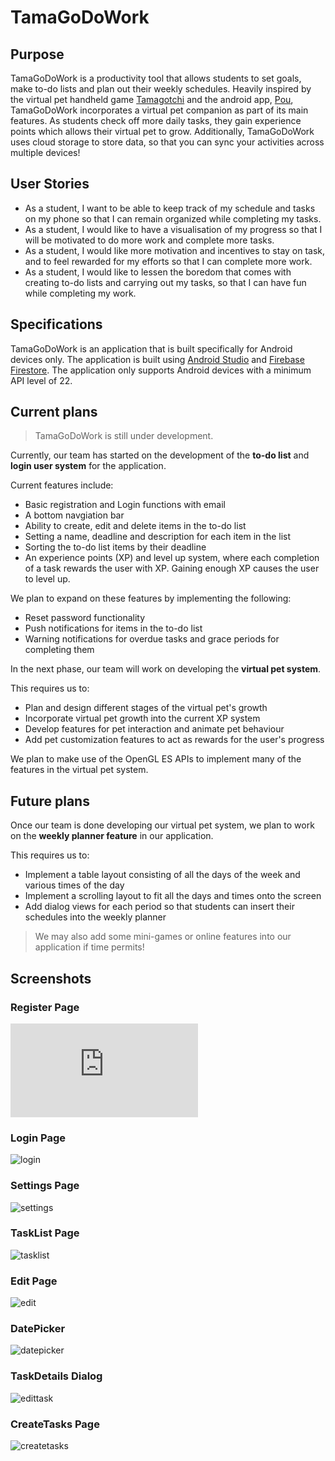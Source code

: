 # TamaGoDoWork

## Purpose 
TamaGoDoWork is a productivity tool that allows students to set goals, make to-do lists and plan out their weekly schedules. 
Heavily inspired by the virtual pet handheld game [Tamagotchi](https://tamagotchi.com/) and the android app, [Pou](http://www.pou.me/), TamaGoDoWork incorporates a virtual pet companion as part of its main features.
As students check off more daily tasks, they gain experience points which allows their virtual pet to grow.
Additionally, TamaGoDoWork uses cloud storage to store data, so that you can sync your activities across multiple devices!

## User Stories
- As a student, I want to be able to keep track of my schedule and tasks on my phone so that I can remain organized while completing my tasks.
- As a student, I would like to have a visualisation of my progress so that I will be motivated to do more work and complete more tasks.
- As a student, I would like more motivation and incentives to stay on task, and to feel rewarded for my efforts so that I can complete more work. 
- As a student, I would like to lessen the boredom that comes with creating to-do lists and carrying out my tasks, so that I can have fun while completing my work. 

## Specifications
TamaGoDoWork is an application that is built specifically for Android devices only. 
The application is built using [Android Studio](https://developer.android.com/studio) and [Firebase Firestore](https://firebase.google.com/docs/firestore).
The application only supports Android devices with a minimum API level of 22. 

## Current plans
> TamaGoDoWork is still under development. 

Currently, our team has started on the development of the **to-do list** and **login user system** for the application.

Current features include:
- Basic registration and Login functions with email
- A bottom navgiation bar
- Ability to create, edit and delete items in the to-do list
- Setting a name, deadline and description for each item in the list
- Sorting the to-do list items by their deadline
- An experience points (XP) and level up system, where each completion of a task rewards the user with XP.
  Gaining enough XP causes the user to level up.
  
We plan to expand on these features by implementing the following:
- Reset password functionality
- Push notifications for items in the to-do list
- Warning notifications for overdue tasks and grace periods for completing them

In the next phase, our team will work on developing the **virtual pet system**. 

This requires us to: 
- Plan and design different stages of the virtual pet's growth
- Incorporate virtual pet growth into the current XP system
- Develop features for pet interaction and animate pet behaviour
- Add pet customization features to act as rewards for the user's progress

We plan to make use of the OpenGL ES APIs to implement many of the features in the virtual pet system.

## Future plans
Once our team is done developing our virtual pet system, we plan to work on the **weekly planner feature** in our application.

This requires us to:
- Implement a table layout consisting of all the days of the week and various times of the day 
- Implement a scrolling layout to fit all the days and times onto the screen 
- Add dialog views for each period so that students can insert their schedules into the weekly planner 
> We may also add some mini-games or online features into our application if time permits! 

## Screenshots

### Register Page
![register.txt](https://github.com/weenleen/TamaGoDoWork/files/6565130/register.txt)

### Login Page
![login](https://user-images.githubusercontent.com/69782911/120079990-34c26480-c0e9-11eb-86ac-01749944828a.jpg)

### Settings Page
![settings](https://user-images.githubusercontent.com/69782911/120080005-5e7b8b80-c0e9-11eb-9638-9e16e3524cc9.jpg)

### TaskList Page
![tasklist](https://user-images.githubusercontent.com/69782911/120080010-6a674d80-c0e9-11eb-8142-4264c603f210.jpg)

### Edit Page
![edit](https://user-images.githubusercontent.com/69782911/120080022-7bb05a00-c0e9-11eb-88ad-1877f0cf66ba.jpg)

### DatePicker
![datepicker](https://user-images.githubusercontent.com/69782911/120080050-a7334480-c0e9-11eb-92de-2abb622239cc.jpg)

### TaskDetails Dialog
![edittask](https://user-images.githubusercontent.com/69782911/120080056-b4e8ca00-c0e9-11eb-911d-225c7dd1348a.jpg)

### CreateTasks Page
![createtasks](https://user-images.githubusercontent.com/69782911/120080060-bdd99b80-c0e9-11eb-9c62-cd91af376f1e.jpg)












